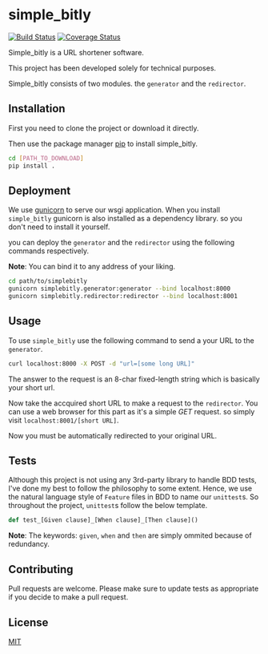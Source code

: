 # simple_bitly
[![Build Status](https://travis-ci.com/amirRamirfatahi/simplebitly.svg?branch=master)](https://travis-ci.com/amirRamirfatahi/simplebitly)
[![Coverage Status](https://coveralls.io/repos/github/amirRamirfatahi/simplebitly/badge.svg?branch=master)](https://coveralls.io/github/amirRamirfatahi/simplebitly?branch=master)

Simple_bitly is a URL shortener software.

This project has been developed solely for technical purposes.

Simple_bitly consists of two modules. the `generator` and the `redirector`.


## Installation
First you need to clone the project or download it directly.

Then use the package manager [pip](https://pip.pypa.io/en/stable/) to install simple_bitly.


```bash
cd [PATH_TO_DOWNLOAD]
pip install .
```

## Deployment
We use [gunicorn](https://gunicorn.org/) to serve our wsgi application. When you install `simple_bitly` gunicorn is
also installed as a dependency library. so you don't need to install it yourself.

you can deploy the `generator` and the `redirector` using the following commands respectively.

**Note**: You can bind it to any address of your liking.

```bash
cd path/to/simplebitly
gunicorn simplebitly.generator:generator --bind localhost:8000
gunicorn simplebitly.redirector:redirector --bind localhost:8001
```


## Usage
To use `simple_bitly` use the following command to send a your URL to the `generator`.
```bash
curl localhost:8000 -X POST -d "url=[some long URL]"
```
The answer to the request is an 8-char fixed-length string which is basically your short url.

Now take the accquired short URL to make a request to the `redirector`.
You can use a web browser for this part as it's a simple *GET* request.
so simply visit `localhost:8001/[short URL]`.

Now you must be automatically redirected to your original URL.


## Tests
Although this project is not using any 3rd-party library to handle BDD tests, I've done my best to follow the philosophy 
to some extent. Hence, we use the natural language style of `Feature` files in BDD to name our `unittest`s.
So throughout the project, `unittest`s follow the below template.

```python
def test_[Given clause]_[When clause]_[Then clause]()
```
**Note**: The keywords: `given`, `when` and `then` are simply ommited because of redundancy.


## Contributing
Pull requests are welcome.
Please make sure to update tests as appropriate if you decide to make a pull request.


## License
[MIT](https://choosealicense.com/licenses/mit/)

